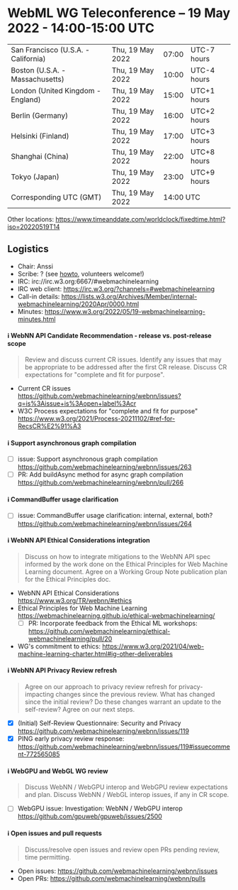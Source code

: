 # WebML WG Teleconference – 19 May 2022 - 14:00-15:00 UTC

<table>
<tr><td> San Francisco (U.S.A. - California) <td> Thu, 19 May 2022 <td> 07:00 <td> UTC-7 hours
<tr><td> Boston (U.S.A. - Massachusetts) <td> Thu, 19 May 2022 <td> 10:00 <td> UTC-4 hours
<tr><td> London (United Kingdom - England) <td> Thu, 19 May 2022 <td> 15:00 <td> UTC+1 hours
<tr><td> Berlin (Germany) <td> Thu, 19 May 2022 <td> 16:00 <td> UTC+2 hours
<tr><td> Helsinki (Finland) <td> Thu, 19 May 2022 <td> 17:00 <td> UTC+3 hours
<tr><td> Shanghai (China) <td> Thu, 19 May 2022 <td> 22:00 <td> UTC+8 hours
<tr><td> Tokyo (Japan) <td> Thu, 19 May 2022 <td> 23:00 <td> UTC+9 hours
<tr><td> Corresponding UTC (GMT) <td> Thu, 19 May 2022 <td colspan=2> 14:00 UTC
</table>

Other locations: https://www.timeanddate.com/worldclock/fixedtime.html?iso=20220519T14

  </details>

## Logistics

* Chair: Anssi
* Scribe: ? (see [howto](https://github.com/webmachinelearning/meetings/blob/main/scribe-howto.md), volunteers welcome!)
* IRC: irc://irc.w3.org:6667/#webmachinelearning
* IRC web client: https://irc.w3.org/?channels=#webmachinelearning
* Call-in details: https://lists.w3.org/Archives/Member/internal-webmachinelearning/2020Apr/0000.html
* Minutes: https://www.w3.org/2022/05/19-webmachinelearning-minutes.html


#### ℹ️ WebNN API Candidate Recommendation - release vs. post-release scope

>Review and discuss current CR issues. Identify any issues that may be appropriate to be addressed after the first CR release. Discuss CR expectations for "complete and fit for purpose".

- Current CR issues https://github.com/webmachinelearning/webnn/issues?q=is%3Aissue+is%3Aopen+label%3Acr
- W3C Process expectations for "complete and fit for purpose" https://www.w3.org/2021/Process-20211102/#ref-for-RecsCR%E2%91%A3

#### ℹ️ Support asynchronous graph compilation

- [ ] issue: Support asynchronous graph compilation https://github.com/webmachinelearning/webnn/issues/263
- [ ] PR: Add buildAsync method for async graph compilation https://github.com/webmachinelearning/webnn/pull/266

#### ℹ️ CommandBuffer usage clarification

- [ ] issue: CommandBuffer usage clarification: internal, external, both? https://github.com/webmachinelearning/webnn/issues/264
  
#### ℹ️ WebNN API Ethical Considerations integration

>Discuss on how to integrate mitigations to the WebNN API spec informed by the work done on the Ethical Principles for Web Machine Learning document. Agree on a Working Group Note publication plan for the Ethical Principles doc.

- WebNN API Ethical Considerations https://www.w3.org/TR/webnn/#ethics
- Ethical Principles for Web Machine Learning https://webmachinelearning.github.io/ethical-webmachinelearning/
  - [ ] PR: Incorporate feedback from the Ethical ML workshops: https://github.com/webmachinelearning/ethical-webmachinelearning/pull/20
- WG's commitment to ethics: https://www.w3.org/2021/04/web-machine-learning-charter.html#ig-other-deliverables


#### ℹ️ WebNN API Privacy Review refresh

>Agree on our approach to privacy review refresh for privacy-impacting changes since the previous review. What has changed since the initial review? Do these changes warrant an update to the self-review? Agree on our next steps.

- [x] (Initial) Self-Review Questionnaire: Security and Privacy https://github.com/webmachinelearning/webnn/issues/119
- [x] PING early privacy review response: https://github.com/webmachinelearning/webnn/issues/119#issuecomment-772565085

#### ℹ️ WebGPU and WebGL WG review

>Discuss WebNN / WebGPU interop and WebGPU review expectations and plan. Discuss WebNN / WebGL interop issues, if any in CR scope.

- [ ] WebGPU issue: Investigation: WebNN / WebGPU interop https://github.com/gpuweb/gpuweb/issues/2500
  
#### ℹ️ Open issues and pull requests

> Discuss/resolve open issues and review open PRs pending review, time permitting.

- Open issues: https://github.com/webmachinelearning/webnn/issues
- Open PRs: https://github.com/webmachinelearning/webnn/pulls
